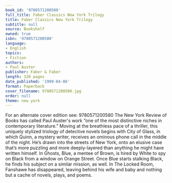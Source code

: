 ```yaml
---
book_id: '9780571200580'
full_title: Faber Classics New York Trilogy
title: Faber Classics New York Trilogy
subtitle: null
source: Bookshelf
owned: true
isbn: '9780571200580'
language:
- English
topics:
- Fiction
authors:
- Paul Auster
publisher: Faber & Faber
length: 320 pages
date_published: '1999-04-06'
format: Paperback
cover_filename: 9780571200580.jpg
order: null
theme: new york
---
```

For an alternate cover edition see: 9780571200580
The New York Review of Books has called Paul Auster's work “one of the most distinctive niches in contemporary literature.” Moving at the breathless pace of a thriller, this uniquely stylized triology of detective novels begins with City of Glass, in which Quinn, a mystery writer, receives an ominous phone call in the middle of the night. He’s drawn into the streets of New York, onto an elusive case that’s more puzzling and more deeply-layered than anything he might have written himself. In Ghosts, Blue, a mentee of Brown, is hired by White to spy on Black from a window on Orange Street. Once Blue starts stalking Black, he finds his subject on a similar mission, as well. In The Locked Room, Fanshawe has disappeared, leaving behind his wife and baby and nothing but a cache of novels, plays, and poems.
